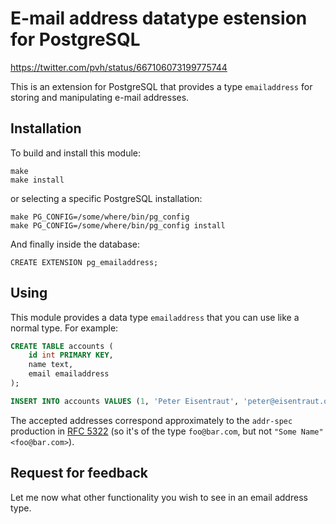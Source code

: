 E-mail address datatype estension for PostgreSQL
================================================

https://twitter.com/pvh/status/667106073199775744

This is an extension for PostgreSQL that provides a type `emailaddress`
for storing and manipulating e-mail addresses.


Installation
------------

To build and install this module:

    make
    make install

or selecting a specific PostgreSQL installation:

    make PG_CONFIG=/some/where/bin/pg_config
    make PG_CONFIG=/some/where/bin/pg_config install


And finally inside the database:

    CREATE EXTENSION pg_emailaddress;


Using
-----

This module provides a data type `emailaddress` that you can use like a
normal type.  For example:

```sql
CREATE TABLE accounts (
    id int PRIMARY KEY,
    name text,
    email emailaddress
);

INSERT INTO accounts VALUES (1, 'Peter Eisentraut', 'peter@eisentraut.org');
```

The accepted addresses correspond approximately to the `addr-spec`
production in [RFC 5322](https://www.rfc-editor.org/rfc/rfc5322.txt)
(so it's of the type `foo@bar.com`, but not `"Some Name"
<foo@bar.com>`).


Request for feedback
--------------------

Let me now what other functionality you wish to see in an email
address type.
